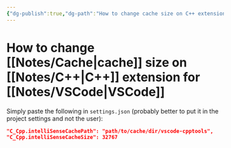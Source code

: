 ```yaml
---
{"dg-publish":true,"dg-path":"How to change cache size on C++ extension for VSCode.md","permalink":"/how-to-change-cache-size-on-c-extension-for-vs-code/","tags":[null]}
---
```




# How to change [[Notes/Cache\|cache]] size on [[Notes/C++\|C++]] extension for [[Notes/VSCode\|VSCode]]
Simply paste the following in `settings.json` (probably better to put it in the project settings and not the user):
```json
"C_Cpp.intelliSenseCachePath": "path/to/cache/dir/vscode-cpptools",
"C_Cpp.intelliSenseCacheSize": 32767
```
